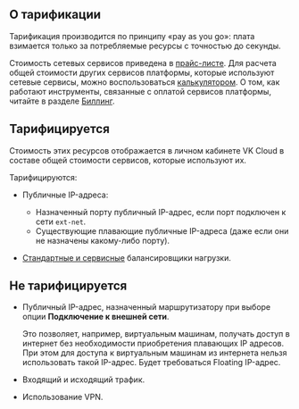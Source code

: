 ## О тарификации

Тарификация производится по принципу «pay as you go»: плата взимается только за потребляемые ресурсы с точностью до секунды.

Стоимость сетевых сервисов приведена в [прайс-листе](https://cloud.vk.com/pricelist). Для расчета общей стоимости других сервисов платформы, которые используют сетевые сервисы, можно воспользоваться [калькулятором](https://cloud.vk.com/pricing). О том, как работают инструменты, связанные с оплатой сервисов платформы, читайте в разделе [Биллинг](/ru/intro/billing).

## Тарифицируется

Стоимость этих ресурсов отображается в личном кабинете VK Cloud в составе общей стоимости сервисов, которые используют их.

Тарифицируются:

- Публичные IP-адреса:
  - Назначенный порту публичный IP-адрес, если порт подключен к сети `ext-net`.
  - Существующие плавающие публичные IP-адреса (даже если они не назначены какому-либо порту).

- [Стандартные и сервисные](../../balancing/concepts/load-balancer#tipy_balansirovshchikov_nagruzki) балансировщики нагрузки.

## Не тарифицируется

- Публичный IP-адрес, назначенный маршрутизатору при выборе опции **Подключение к внешней сети**.

  Это позволяет, например, виртуальным машинам, получать доступ в интернет без необходимости приобретения плавающих IP адресов.
  При этом для доступа к виртуальным машинам из интернета нельзя использовать такой IP-адрес. Будет требоваться Floating IP-адрес.

- Входящий и исходящий трафик.
- Использование VPN.
